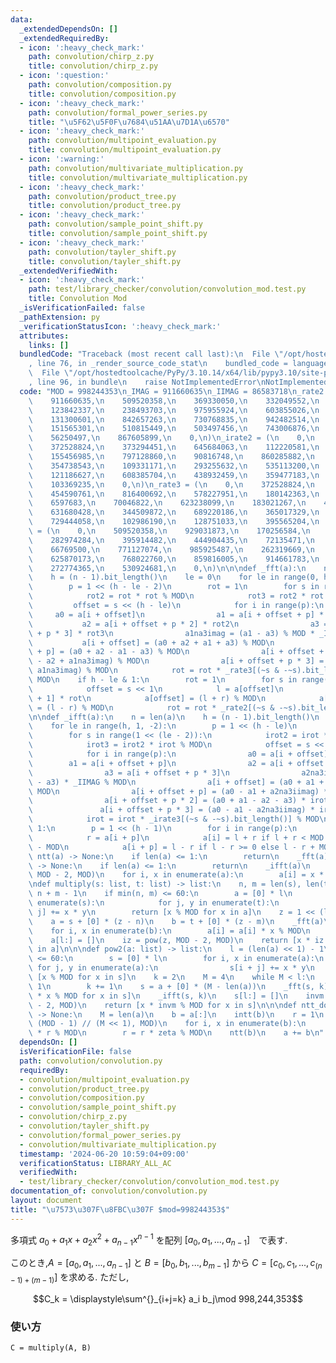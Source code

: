```yaml
---
data:
  _extendedDependsOn: []
  _extendedRequiredBy:
  - icon: ':heavy_check_mark:'
    path: convolution/chirp_z.py
    title: convolution/chirp_z.py
  - icon: ':question:'
    path: convolution/composition.py
    title: convolution/composition.py
  - icon: ':heavy_check_mark:'
    path: convolution/formal_power_series.py
    title: "\u5F62\u5F0F\u7684\u51AA\u7D1A\u6570"
  - icon: ':heavy_check_mark:'
    path: convolution/multipoint_evaluation.py
    title: convolution/multipoint_evaluation.py
  - icon: ':warning:'
    path: convolution/multivariate_multiplication.py
    title: convolution/multivariate_multiplication.py
  - icon: ':heavy_check_mark:'
    path: convolution/product_tree.py
    title: convolution/product_tree.py
  - icon: ':heavy_check_mark:'
    path: convolution/sample_point_shift.py
    title: convolution/sample_point_shift.py
  - icon: ':heavy_check_mark:'
    path: convolution/tayler_shift.py
    title: convolution/tayler_shift.py
  _extendedVerifiedWith:
  - icon: ':heavy_check_mark:'
    path: test/library_checker/convolution/convolution_mod.test.py
    title: Convolution Mod
  _isVerificationFailed: false
  _pathExtension: py
  _verificationStatusIcon: ':heavy_check_mark:'
  attributes:
    links: []
  bundledCode: "Traceback (most recent call last):\n  File \"/opt/hostedtoolcache/PyPy/3.10.14/x64/lib/pypy3.10/site-packages/onlinejudge_verify/documentation/build.py\"\
    , line 76, in _render_source_code_stat\n    bundled_code = language.bundle(\n\
    \  File \"/opt/hostedtoolcache/PyPy/3.10.14/x64/lib/pypy3.10/site-packages/onlinejudge_verify/languages/python.py\"\
    , line 96, in bundle\n    raise NotImplementedError\nNotImplementedError\n"
  code: "MOD = 998244353\n_IMAG = 911660635\n_IIMAG = 86583718\n_rate2 = (\n    0,\n\
    \    911660635,\n    509520358,\n    369330050,\n    332049552,\n    983190778,\n\
    \    123842337,\n    238493703,\n    975955924,\n    603855026,\n    856644456,\n\
    \    131300601,\n    842657263,\n    730768835,\n    942482514,\n    806263778,\n\
    \    151565301,\n    510815449,\n    503497456,\n    743006876,\n    741047443,\n\
    \    56250497,\n    867605899,\n    0,\n)\n_irate2 = (\n    0,\n    86583718,\n\
    \    372528824,\n    373294451,\n    645684063,\n    112220581,\n    692852209,\n\
    \    155456985,\n    797128860,\n    90816748,\n    860285882,\n    927414960,\n\
    \    354738543,\n    109331171,\n    293255632,\n    535113200,\n    308540755,\n\
    \    121186627,\n    608385704,\n    438932459,\n    359477183,\n    824071951,\n\
    \    103369235,\n    0,\n)\n_rate3 = (\n    0,\n    372528824,\n    337190230,\n\
    \    454590761,\n    816400692,\n    578227951,\n    180142363,\n    83780245,\n\
    \    6597683,\n    70046822,\n    623238099,\n    183021267,\n    402682409,\n\
    \    631680428,\n    344509872,\n    689220186,\n    365017329,\n    774342554,\n\
    \    729444058,\n    102986190,\n    128751033,\n    395565204,\n    0,\n)\n_irate3\
    \ = (\n    0,\n    509520358,\n    929031873,\n    170256584,\n    839780419,\n\
    \    282974284,\n    395914482,\n    444904435,\n    72135471,\n    638914820,\n\
    \    66769500,\n    771127074,\n    985925487,\n    262319669,\n    262341272,\n\
    \    625870173,\n    768022760,\n    859816005,\n    914661783,\n    430819711,\n\
    \    272774365,\n    530924681,\n    0,\n)\n\n\ndef _fft(a):\n    n = len(a)\n\
    \    h = (n - 1).bit_length()\n    le = 0\n    for le in range(0, h - 1, 2):\n\
    \        p = 1 << (h - le - 2)\n        rot = 1\n        for s in range(1 << le):\n\
    \            rot2 = rot * rot % MOD\n            rot3 = rot2 * rot % MOD\n   \
    \         offset = s << (h - le)\n            for i in range(p):\n           \
    \     a0 = a[i + offset]\n                a1 = a[i + offset + p] * rot\n     \
    \           a2 = a[i + offset + p * 2] * rot2\n                a3 = a[i + offset\
    \ + p * 3] * rot3\n                a1na3imag = (a1 - a3) % MOD * _IMAG\n     \
    \           a[i + offset] = (a0 + a2 + a1 + a3) % MOD\n                a[i + offset\
    \ + p] = (a0 + a2 - a1 - a3) % MOD\n                a[i + offset + p * 2] = (a0\
    \ - a2 + a1na3imag) % MOD\n                a[i + offset + p * 3] = (a0 - a2 -\
    \ a1na3imag) % MOD\n            rot = rot * _rate3[(~s & -~s).bit_length()] %\
    \ MOD\n    if h - le & 1:\n        rot = 1\n        for s in range(1 << (h - 1)):\n\
    \            offset = s << 1\n            l = a[offset]\n            r = a[offset\
    \ + 1] * rot\n            a[offset] = (l + r) % MOD\n            a[offset + 1]\
    \ = (l - r) % MOD\n            rot = rot * _rate2[(~s & -~s).bit_length()] % MOD\n\
    \n\ndef _ifft(a):\n    n = len(a)\n    h = (n - 1).bit_length()\n    le = h\n\
    \    for le in range(h, 1, -2):\n        p = 1 << (h - le)\n        irot = 1\n\
    \        for s in range(1 << (le - 2)):\n            irot2 = irot * irot % MOD\n\
    \            irot3 = irot2 * irot % MOD\n            offset = s << (h - le + 2)\n\
    \            for i in range(p):\n                a0 = a[i + offset]\n        \
    \        a1 = a[i + offset + p]\n                a2 = a[i + offset + p * 2]\n\
    \                a3 = a[i + offset + p * 3]\n                a2na3iimag = (a2\
    \ - a3) * _IIMAG % MOD\n                a[i + offset] = (a0 + a1 + a2 + a3) %\
    \ MOD\n                a[i + offset + p] = (a0 - a1 + a2na3iimag) * irot % MOD\n\
    \                a[i + offset + p * 2] = (a0 + a1 - a2 - a3) * irot2 % MOD\n \
    \               a[i + offset + p * 3] = (a0 - a1 - a2na3iimag) * irot3 % MOD\n\
    \            irot = irot * _irate3[(~s & -~s).bit_length()] % MOD\n    if le &\
    \ 1:\n        p = 1 << (h - 1)\n        for i in range(p):\n            l = a[i]\n\
    \            r = a[i + p]\n            a[i] = l + r if l + r < MOD else l + r\
    \ - MOD\n            a[i + p] = l - r if l - r >= 0 else l - r + MOD\n\n\ndef\
    \ ntt(a) -> None:\n    if len(a) <= 1:\n        return\n    _fft(a)\n\n\ndef intt(a)\
    \ -> None:\n    if len(a) <= 1:\n        return\n    _ifft(a)\n    iv = pow(len(a),\
    \ MOD - 2, MOD)\n    for i, x in enumerate(a):\n        a[i] = x * iv % MOD\n\n\
    \ndef multiply(s: list, t: list) -> list:\n    n, m = len(s), len(t)\n    l =\
    \ n + m - 1\n    if min(n, m) <= 60:\n        a = [0] * l\n        for i, x in\
    \ enumerate(s):\n            for j, y in enumerate(t):\n                a[i +\
    \ j] += x * y\n        return [x % MOD for x in a]\n    z = 1 << (l - 1).bit_length()\n\
    \    a = s + [0] * (z - n)\n    b = t + [0] * (z - m)\n    _fft(a)\n    _fft(b)\n\
    \    for i, x in enumerate(b):\n        a[i] = a[i] * x % MOD\n    _ifft(a)\n\
    \    a[l:] = []\n    iz = pow(z, MOD - 2, MOD)\n    return [x * iz % MOD for x\
    \ in a]\n\n\ndef pow2(a: list) -> list:\n    l = (len(a) << 1) - 1\n    if len(a)\
    \ <= 60:\n        s = [0] * l\n        for i, x in enumerate(a):\n           \
    \ for j, y in enumerate(a):\n                s[i + j] += x * y\n        return\
    \ [x % MOD for x in s]\n    k = 2\n    M = 4\n    while M < l:\n        M <<=\
    \ 1\n        k += 1\n    s = a + [0] * (M - len(a))\n    _fft(s, k)\n    s = [x\
    \ * x % MOD for x in s]\n    _ifft(s, k)\n    s[l:] = []\n    invm = pow(M, MOD\
    \ - 2, MOD)\n    return [x * invm % MOD for x in s]\n\n\ndef ntt_doubling(a: list)\
    \ -> None:\n    M = len(a)\n    b = a[:]\n    intt(b)\n    r = 1\n    zeta = pow(3,\
    \ (MOD - 1) // (M << 1), MOD)\n    for i, x in enumerate(b):\n        b[i] = x\
    \ * r % MOD\n        r = r * zeta % MOD\n    ntt(b)\n    a += b\n"
  dependsOn: []
  isVerificationFile: false
  path: convolution/convolution.py
  requiredBy:
  - convolution/multipoint_evaluation.py
  - convolution/product_tree.py
  - convolution/composition.py
  - convolution/sample_point_shift.py
  - convolution/chirp_z.py
  - convolution/tayler_shift.py
  - convolution/formal_power_series.py
  - convolution/multivariate_multiplication.py
  timestamp: '2024-06-20 10:59:04+09:00'
  verificationStatus: LIBRARY_ALL_AC
  verifiedWith:
  - test/library_checker/convolution/convolution_mod.test.py
documentation_of: convolution/convolution.py
layout: document
title: "\u7573\u307F\u8FBC\u307F $mod=998244353$"
---
```


多項式 $a_0 + a_1x + a_2x^2 + a_{n-1}x^{n-1}$ を配列 $[a_0, a_1, ..., a_{n-1}]$　で表す.

このとき,$A = [a_0, a_1, ..., a_{n-1}]$ と $B = [b_0, b_1, ..., b_{m-1}]$ から $C = [c_0, c_1, ..., c_{(n-1)+(m-1)}]$ を求める.
ただし,

$$C_k = \displaystyle\sum^{}_{i+j=k} a_i b_j\mod 998,244,353$$

### 使い方

```
C = multiply(A, B)
```